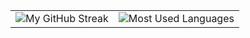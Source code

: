 <div align="center">
 <table>
  <tr>
    <td>
      <img src="https://streak-stats.demolab.com/?user=Sthuthi11&theme=highcontrast&hide_border=true" alt="My GitHub Streak" />
    </td>
    <td>
      <img src="https://github-readme-stats.vercel.app/api/top-langs/?username=Sthuthi11&hide=html&hide_border=true&layout=compact&langs_count=8&theme=highcontrast" alt="Most Used Languages">
    </td>
  </tr>
 </table>
</div>
